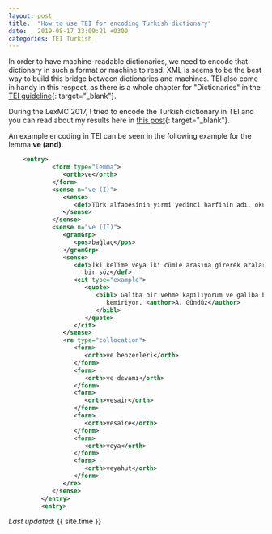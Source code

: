 ```yaml
---
layout: post
title:  "How to use TEI for encoding Turkish dictionary"
date:   2019-08-17 23:09:21 +0300
categories: TEI Turkish
---
```

In order to have machine-readable dictionaries, we need to encode that dictionary in such a format or machine to read. XML is seems to be the best way to build this bridge between dictionaries and machines. TEI also come in handy in this respect, as there is a whole chapter for "Dictionaries" in the [TEI guideline][TEI_guideline]{: target="_blank"}.

During the LexMC 2017, I tried to encode the Turkish dictionary in TEI and you can read about my results here in [this post][post_link]{: target="_blank"}.

An example encoding in TEI can be seen in the following example for the lemma **ve (and)**.

~~~xml
	<entry>
            <form type="lemma">
               <orth>ve</orth>
            </form>
            <sense n="ve (I)">
               <sense>
                  <def>Türk alfabesinin yirmi yedinci harfinin adı, okunuşu.</def>
               </sense>
            </sense>
            <sense n="ve (II)">
               <gramGrp>
                  <pos>bağlaç</pos>
               </gramGrp>
               <sense>
                  <def>İki kelime veya iki cümle arasına girerek aralarında bir bağ olduğunu anlatan
                     bir söz</def>
                  <cit type="example">
                     <quote>
                        <bibl> Galiba bir vehme kapılıyorum ve galiba bir hastalık beynimi
                           kemiriyor. <author>A. Gündüz</author>
                        </bibl>
                     </quote>
                  </cit>
               </sense>
               <re type="collocation">
                  <form>
                     <orth>ve benzerleri</orth>
                  </form>
                  <form>
                     <orth>ve devamı</orth>
                  </form>
                  <form>
                     <orth>vesair</orth>
                  </form>
                  <form>
                     <orth>vesaire</orth>
                  </form>
                  <form>
                     <orth>veya</orth>
                  </form>
                  <form>
                     <orth>veyahut</orth>
                  </form>
               </re>
            </sense>
         </entry>
         <entry>
~~~

_Last updated_: {{ site.time }}

[TEI_guideline]: https://tei-c.org/release/doc/tei-p5-doc/en/html/DI.html
[post_link]:   https://digilex.hypotheses.org/275#more-275